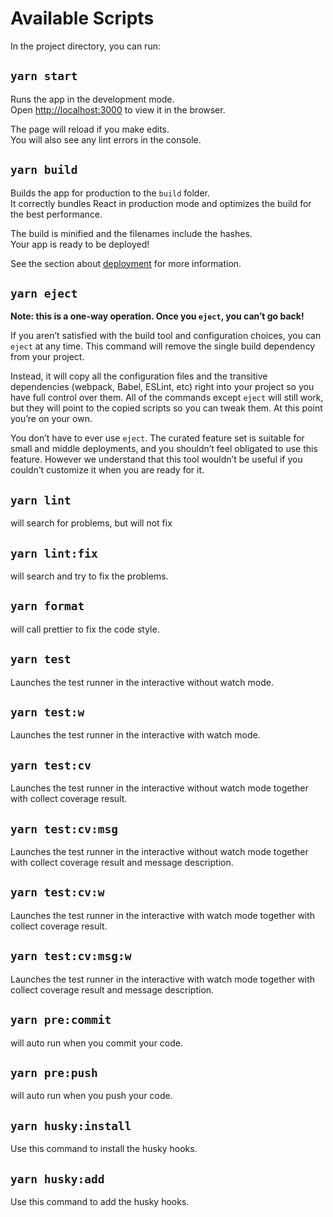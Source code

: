 # Available Scripts

In the project directory, you can run:

## `yarn start`

Runs the app in the development mode.\
Open [http://localhost:3000](http://localhost:3000) to view it in the browser.

The page will reload if you make edits.\
You will also see any lint errors in the console.

## `yarn build`

Builds the app for production to the `build` folder.\
It correctly bundles React in production mode and optimizes the build for the best performance.

The build is minified and the filenames include the hashes.\
Your app is ready to be deployed!

See the section about [deployment](https://facebook.github.io/create-react-app/docs/deployment) for more information.

## `yarn eject`

**Note: this is a one-way operation. Once you `eject`, you can’t go back!**

If you aren’t satisfied with the build tool and configuration choices, you can `eject` at any time. This command will remove the single build dependency from your project.

Instead, it will copy all the configuration files and the transitive dependencies (webpack, Babel, ESLint, etc) right into your project so you have full control over them. All of the commands except `eject` will still work, but they will point to the copied scripts so you can tweak them. At this point you’re on your own.

You don’t have to ever use `eject`. The curated feature set is suitable for small and middle deployments, and you shouldn’t feel obligated to use this feature. However we understand that this tool wouldn’t be useful if you couldn’t customize it when you are ready for it.

## `yarn lint`

will search for problems, but will not fix

## `yarn lint:fix`

will search and try to fix the problems.

## `yarn format`

will call prettier to fix the code style.

## `yarn test`

Launches the test runner in the interactive without watch mode.

## `yarn test:w`

Launches the test runner in the interactive with watch mode.

## `yarn test:cv`

Launches the test runner in the interactive without watch mode together with collect coverage result.

## `yarn test:cv:msg`

Launches the test runner in the interactive without watch mode together with collect coverage result and message description.

## `yarn test:cv:w`

Launches the test runner in the interactive with watch mode together with collect coverage result.

## `yarn test:cv:msg:w`

Launches the test runner in the interactive with watch mode together with collect coverage result and message description.

## `yarn pre:commit`

will auto run when you commit your code.

## `yarn pre:push`

will auto run when you push your code.

## `yarn husky:install`

Use this command to install the husky hooks.

## `yarn husky:add`

Use this command to add the husky hooks.

